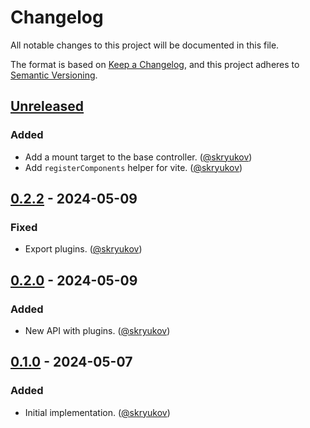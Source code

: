 # Changelog

All notable changes to this project will be documented in this file.

The format is based on [Keep a Changelog],
and this project adheres to [Semantic Versioning].

## [Unreleased]

### Added

- Add a mount target to the base controller. ([@skryukov])
- Add `registerComponents` helper for vite. ([@skryukov])

## [0.2.2] - 2024-05-09

### Fixed

- Export plugins. ([@skryukov])

## [0.2.0] - 2024-05-09

### Added

- New API with plugins. ([@skryukov])

## [0.1.0] - 2024-05-07

### Added

- Initial implementation. ([@skryukov])

[@skryukov]: https://github.com/skryukov

[Unreleased]: https://github.com/skryukov/turbo-mount/compare/v0.2.2...HEAD
[0.2.2]: https://github.com/skryukov/turbo-mount/commits/v0.2.2
[0.2.0]: https://github.com/skryukov/turbo-mount/commits/v0.2.0
[0.1.0]: https://github.com/skryukov/turbo-mount/commits/v0.1.0

[Keep a Changelog]: https://keepachangelog.com/en/1.0.0/
[Semantic Versioning]: https://semver.org/spec/v2.0.0.html
